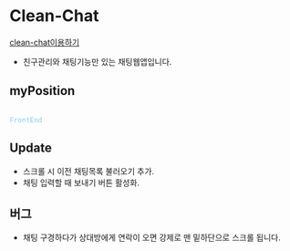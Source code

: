 # Clean-Chat

[clean-chat이용하기](https://cold-pizza.github.io/clean-chat/)

-   친구관리와 채팅기능만 있는 채팅웹앱입니다.

## myPosition

<code style="color: skyblue">
FrontEnd
</code>

## Update

-   스크롤 시 이전 채팅목록 불러오기 추가.
-   채팅 입력할 때 보내기 버튼 활성화.

## 버그

-   채팅 구경하다가 상대방에게 연락이 오면 강제로 맨 밑하단으로 스크롤 됩니다.
